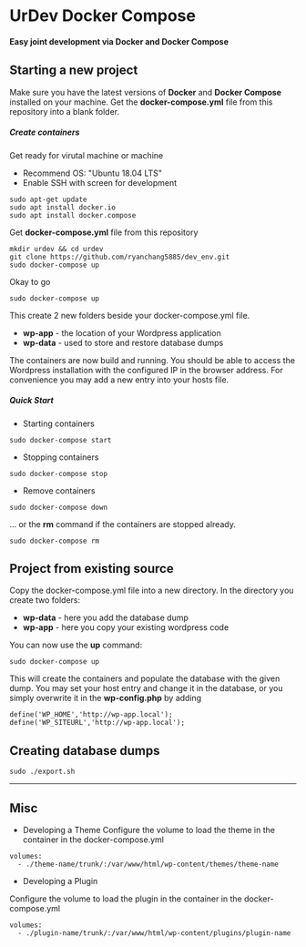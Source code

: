 # UrDev Docker Compose

#### Easy joint development via Docker and Docker Compose

## Starting a new project

Make sure you have the latest versions of **Docker** and **Docker Compose** installed on your machine.
Get the **docker-compose.yml** file from this repository into a blank folder.

##### Create containers
Get ready for virutal machine or machine
* Recommend OS: "Ubuntu 18.04 LTS"
* Enable SSH with screen for development

```
sudo apt-get update
sudo apt install docker.io
sudo apt install docker.compose
```
Get **docker-compose.yml** file from this repository 

```
mkdir urdev && cd urdev
git clone https://github.com/ryanchang5885/dev_env.git
sudo docker-compose up
```
Okay to go

```
sudo docker-compose up
```
This create 2 new folders beside your docker-compose.yml file.
* **wp-app** - the location of your Wordpress application
* **wp-data** - used to store and restore database dumps

The containers are now build and running. 
You should be able to access the Wordpress installation with the configured IP in the browser address. For convenience you may add a new entry into your hosts file.

##### Quick Start
* Starting containers
```
sudo docker-compose start
```
* Stopping containers
```
sudo docker-compose stop
```
* Remove containers
```
sudo docker-compose down
```
... or the **rm** command if the containers are stopped already.
```
sudo docker-compose rm
```

## Project from existing source

Copy the docker-compose.yml file into a new directory. In the directory you create two folders:
* **wp-data** - here you add the database dump
* **wp-app** - here you copy your existing wordpress code

You can now use the **up** command:
```
sudo docker-compose up
```

This will create the containers and populate the database with the given dump. You may set your host entry and change it in the database, or you simply overwrite it in the **wp-config.php** by adding
```
define('WP_HOME','http://wp-app.local');
define('WP_SITEURL','http://wp-app.local');
```

## Creating database dumps
```
sudo ./export.sh
```
---

## Misc
* Developing a Theme
Configure the volume to load the theme in the container in the docker-compose.yml

```
volumes:
  - ./theme-name/trunk/:/var/www/html/wp-content/themes/theme-name
```
* Developing a Plugin

Configure the volume to load the plugin in the container in the docker-compose.yml

```
volumes:
  - ./plugin-name/trunk/:/var/www/html/wp-content/plugins/plugin-name
```
